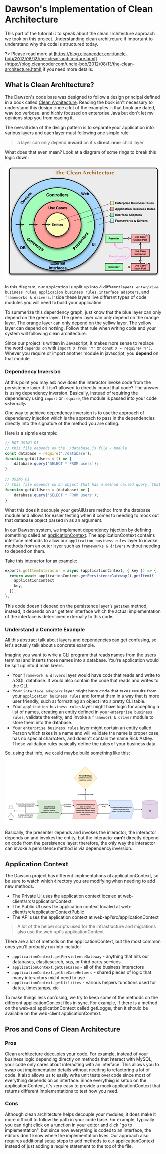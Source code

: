 
# Dawson's Implementation of Clean Architecture

This part of the tutorial is to speak about the clean architecture approach we took on this project.  Understanding clean architecture if important to understand why the code is structured today.

?> Please read more at [https://blog.cleancoder.com/uncle-bob/2012/08/13/the-clean-architecture.html](https://blog.cleancoder.com/uncle-bob/2012/08/13/the-clean-architecture.html) if you need more details.

## What is Clean Architecture?

The Dawson's code base was designed to follow a design principal defined in a book called 
[Clean Architecture](https://blog.cleancoder.com/uncle-bob/2012/08/13/the-clean-architecture.html).  Reading the book isn't necessary to understand this design since a lot of the examples in that book are dated, way too verbose, and highly focused on enterprise Java but don't let my opinions stop you from reading it.

The overall idea of the design pattern is to separate your application into various layers and each layer must following one simple rule:

> a layer can only depend **inward** on it's **direct inner** child layer

What does that even mean?  Look at a diagram of some rings to break this logic down:

![Clean Architecture](./images/clean-arch.jpeg)

In this diagram, our application is split up into 4 different layers.  `enterprise business rules`, `application business rules`, `interface adapters`, and `frameworks & drivers`.  Inside these layers live different types of code modules you will need to build your application.

To summerize this dependency graph, just know that the blue layer can only depend on the green layer.  The green layer can only depend on the orange layer.  The orange layer can only depend on the yellow layer.  The yellow layer can depend on nothing.  Follow that rule when writing code and your system will following clean architecture.

Since our project is written in Javascript, it makes more sense to replace the word `depends on` with `import X from 'Y'` or `const X = require('Y')`.  Whever you require or import another module in javascript, you **depend** on that module.

### Dependency Inversion

At this point you may ask how does the interactor invoke code from the persistence layer if it isn't allowed to directly import that code? The answer is using dependency inversion.  Basically, instead of requiring the dependency using `import` or `require`, the module is passed into your code externally.  

One way to achieve dependency inversion is to use the approach of dependency injection which is the approach to pass in the dependencies directly into the signature of the method you are calling.

Here is a sipmle example:

```javascript
// NOT USING DI
// this file depends on the ./database.js file / module
const database = require('./database');
function getAllUsers = () => {
    database.query('SELECT * FROM users');
}

// USING DI
// this file depends on an object that has a method called query, that's it
function getAllUsers = (database) => {
    database.query('SELECT * FROM users');
}
```

What this does it decouple your getAllUsers method from the database module and allows for easier testing when it comes to needing to mock out that database object passed in as an argument.

In our Dawson system, we implement dependency injection by defining something called an [applicationContext](https://github.com/ustaxcourt/ef-cms/blob/staging/web-api/src/applicationContext.js).  The applicationContext contains interface methods to allow our `application business rules` layer to invoke methods from an outer layer such as `frameworks & drivers` without needing to depend on them.

Take this interactor for an example:

```javascript
exports.getItemInteractor = async (applicationContext, { key }) => {
  return await applicationContext.getPersistenceGateway().getItem({
    applicationContext,
    key,
  });
};
```

This code doesn't depend on the persistence layer's `getItem` method, instead, it depends on an getItem interface which the actual implementation of the interface is determined externally to this code.  

### Understand a Concrete Example

All this abstract talk about layers and dependencies can get confusing, so let's actually talk about a concrete example.

Imagine you want to write a CLI program that reads names from the users terminal and inserts those names into a database.  You're application would be spit up into 4 main layers.  

- Your `framework & drivers` layer would have code that reads and write to a SQL database. It would also contain the code that reads and writes to the CLI.
- Your `interface adapters` layer might have code that takes results from your `application business rules` and format them in a way that is more user friendly, such as formatting an object into a pretty CLI table.
- Your `application business rules` layer might have logic for accepting a list of names, creating an entity defined in your `enterprise business rules`, validate the entity, and invoke a `framework & driver` module to store them into the database.
- Your `enterprise business rules` layer might contain an entity called Person which takes in a name and will validate the name is proper case, has no special characters, and doesn't contain the name Rick Astley.  These validation rules basically define the rules of your business data.

So, using that info, we could maybe build something like this:

![Clean Architecture Example](./images/ca-example.png)

Basically, the presenter depends and invokes the interactor, the interactor depends on and invokes the entity, but the interactor **can't** directly depend on code from the persistence layer; therefore, the only way the interactor can invoke a persistence method is via dependency inversion.

## Application Context

The Dawson project has different implmentations of applicationContext, so be sure to watch which directory you are modifying when needing to add new methods.

- The Private UI uses the application context located at web-client/src/applicationContext
- The Public UI uses the application context located at web-client/src/applicationContextPublic
- The API uses the application context at web-api/src/applicationContext

> A lot of the helper scripts used for the infrastructure and migrations also use the web-api's applicationContext

There are a lot of methods on the applicationContext, but the most common ones you'll probably run into include:

- `applicationContext.getPersistenceGateway` - anything that hits our databases, elasticsearch, sqs, or third party services
- `applicationContext.getUseCases` - all of the business interactors
- `applicationContext.getUseCaseHelpers` - shared pieces of logic that many interactors might need to use
- `applicationContext.getUtilities` - various helpers functions used for dates, timestamps, etc

To make things less confusing, we try to keep some of the methods on the different applicationContext files in sync.  For example, if there is a method on the web-api applicationContext called getLogger, then it should be available on the web-client applicationContext.

## Pros and Cons of Clean Architecture

### Pros

Clean architecture decouples your code.  For example, instead of your business logic depending directly on methods that interact with MySQL, your code only cares about interacting with an interface.  This allows you to swap out implementation details without needing to refactoring a lot of code.  It also allows us to easily write unit tests over code since most of everything depends on an interface.  Since everything is setup on the applicationContext, it's very easy to provide a mock applicationContext that returns different implementations to test how you need.

### Cons

Although clean architecture helps decouple your modules, it does make it more difficult to follow the path in your code base.  For example, typically you can right click on a function in your editor and click "go to implementation", but since now everything is coded to an interface, the editors don't know where the implementation lives.  Our approach also requires additional setup steps to add methods to our applicationContext instead of just adding a require statement to the top of the file.